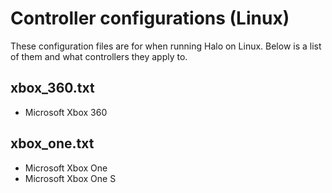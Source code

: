 # Controller configurations (Linux)
These configuration files are for when running Halo on Linux. Below is a list
of them and what controllers they apply to.

## xbox_360.txt
- Microsoft Xbox 360

## xbox_one.txt
- Microsoft Xbox One
- Microsoft Xbox One S
